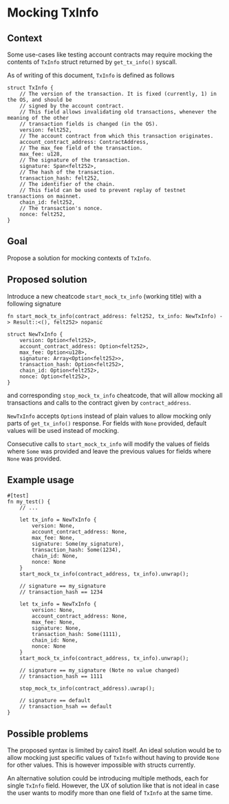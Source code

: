 # Mocking TxInfo

## Context

Some use-cases like testing account contracts may require mocking the contents of `TxInfo` struct returned
by `get_tx_info()` syscall.

As of writing of this document, `TxInfo` is defined as follows

```cairo
struct TxInfo {
    // The version of the transaction. It is fixed (currently, 1) in the OS, and should be
    // signed by the account contract.
    // This field allows invalidating old transactions, whenever the meaning of the other
    // transaction fields is changed (in the OS).
    version: felt252,
    // The account contract from which this transaction originates.
    account_contract_address: ContractAddress,
    // The max_fee field of the transaction.
    max_fee: u128,
    // The signature of the transaction.
    signature: Span<felt252>,
    // The hash of the transaction.
    transaction_hash: felt252,
    // The identifier of the chain.
    // This field can be used to prevent replay of testnet transactions on mainnet.
    chain_id: felt252,
    // The transaction's nonce.
    nonce: felt252,
}
```

## Goal

Propose a solution for mocking contexts of `TxInfo`.

## Proposed solution

Introduce a new cheatcode `start_mock_tx_info` (working title) with a following signature

```cairo
fn start_mock_tx_info(contract_address: felt252, tx_info: NewTxInfo) -> Result::<(), felt252> nopanic

struct NewTxInfo {
    version: Option<felt252>,
    account_contract_address: Option<felt252>,
    max_fee: Option<u128>,
    signature: Array<Option<felt252>>,
    transaction_hash: Option<felt252>,
    chain_id: Option<felt252>,
    nonce: Option<felt252>,
}
```

and corresponding `stop_mock_tx_info` cheatcode, that will allow mocking all transactions and calls to the contract
given by `contract_address`.

`NewTxInfo` accepts `Option`s instead of plain values to allow mocking only parts of `get_tx_info()` response. For
fields with `None` provided, default values will be used instead of mocking.

Consecutive calls to `start_mock_tx_info` will modify the values of fields where `Some` was provided and leave the
previous values for fields where `None` was provided.

## Example usage

```cairo
#[test]
fn my_test() {
    // ...
    
    let tx_info = NewTxInfo {
        version: None,
        account_contract_address: None,
        max_fee: None,
        signature: Some(my_signature),
        transaction_hash: Some(1234),
        chain_id: None,
        nonce: None
    }
    start_mock_tx_info(contract_address, tx_info).unwrap();
    
    // signature == my_signature
    // transaction_hash == 1234
    
    let tx_info = NewTxInfo {
        version: None,
        account_contract_address: None,
        max_fee: None,
        signature: None,
        transaction_hash: Some(1111),
        chain_id: None,
        nonce: None
    }
    start_mock_tx_info(contract_address, tx_info).unwrap();

    // signature == my_signature (Note no value changed)
    // transaction_hash == 1111
    
    stop_mock_tx_info(contract_address).uwrap();
    
    // signature == default
    // transaction_hsah == default
}
```

## Possible problems

The proposed syntax is limited by cairo1 itself. An ideal solution would be to allow mocking just specific values
of `TxInfo` without having to provide `None` for other values. This is however impossible with structs currently.

An alternative solution could be introducing multiple methods, each for single `TxInfo` field. However, the UX of
solution like that is not ideal in case the user wants to modify more than one field of `TxInfo` at the same time.
